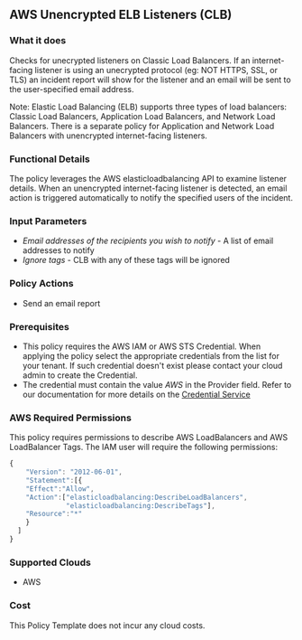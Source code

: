 ## AWS Unencrypted ELB Listeners (CLB)
 
### What it does
Checks for unecrypted listeners on Classic Load Balancers. If an internet-facing listener is using an unecrypted protocol (eg: NOT HTTPS, SSL, or TLS) an incident report will show for the listener and an email will be sent to the user-specified email address.

Note: Elastic Load Balancing (ELB) supports three types of load balancers: Classic Load Balancers, Application Load Balancers, and Network Load Balancers. There is a separate policy for Application and Network Load Balancers with unencrypted internet-facing listeners.

### Functional Details
 
The policy leverages the AWS elasticloadbalancing API to examine listener details. When an unencrypted internet-facing listener is detected, an email action is triggered automatically to notify the specified users of the incident.
 
### Input Parameters
 
- *Email addresses of the recipients you wish to notify* - A list of email addresses to notify
- *Ignore tags* - CLB with any of these tags will be ignored 

### Policy Actions

- Send an email report

### Prerequisites

- This policy requires the AWS IAM or AWS STS Credential. When applying the policy select the appropriate credentials from the list for your tenant. If such credential doesn't exist please contact your cloud admin to create the Credential.
- The credential must contain the value *AWS* in the Provider field. Refer to our documentation for more details on the [Credential Service](https://docs.rightscale.com/credentials/)

### AWS Required Permissions

This policy requires permissions to describe AWS LoadBalancers and AWS LoadBalancer Tags. The IAM user will require the following permissions:

```javascript
{
    "Version": "2012-06-01",
    "Statement":[{
    "Effect":"Allow",
    "Action":["elasticloadbalancing:DescribeLoadBalancers",
              "elasticloadbalancing:DescribeTags"],
    "Resource":"*"
    }
  ]
}
```

### Supported Clouds
 
- AWS
 
### Cost
 
This Policy Template does not incur any cloud costs.
